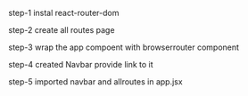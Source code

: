 



step-1 instal react-router-dom

step-2 create all routes page

step-3 wrap the app compoent with browserrouter component

step-4 created Navbar provide link to it

step-5 imported navbar and allroutes in app.jsx

